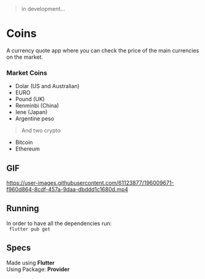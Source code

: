> in development...

# Coins
 A currency quote app where you can check the price of the main currencies on the market.

### Market Coins

- Dolar (US and Australian)
- EURO
- Pound (UK)
- Renminbi (China)
- Iene (Japan)
- Argentine peso

> And two crypto

- Bitcoin
- Ethereum

## GIF

https://user-images.githubusercontent.com/61123877/196009671-f960d864-8cdf-457a-9daa-dbddd1c1680d.mp4

## Running
In order to have all the dependencies run:<br>
``` flutter pub get```

## Specs
Made using **Flutter** <br>
Using Package: **Provider**
